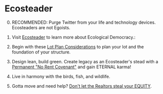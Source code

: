 # Ecosteader 

0.  RECOMMENDED: Purge Twitter from your life and technology devices.  Ecosteaders are not Egoists. 

1. Visit [Ecosteader] to learn more about Ecological Democracy.:  

2. Begin with these [Lot Plan Considerations] to plan your lot and the foundation of your structure.

3. Design lean, build green.  Create legacy as an Ecosteader's stead with a [Permanent "No Rent Covenant"] and gain ETERNAL karma! 

4. Live in harmony with the birds, fish, and wildlife.  

5. Gotta move and need help?  [Don't let the Realtors steal your EQUITY].

[Ecosteader]:https://www.ecosteader.com
[Permanent "No Rent Covenant"]:purchase_offer_blank.pdf
[Lot Plan Considerations]:START-Lot-Plan-Considerations-Ecosteader.pdf
[Don't let the Realtors steal your EQUITY]:FLAT_FEE_SALESPEOPLE.pdf

